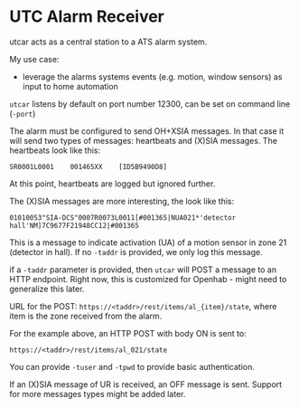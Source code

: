 # UTC Alarm Receiver

utcar acts as a central station to a ATS alarm system.

My use case:
* leverage the alarms systems events (e.g. motion, window sensors) as input to home automation

`utcar` listens by default on port number 12300, can be set on command line (`-port`)

The alarm must be configured to send OH+XSIA messages. In that case it will send two types of messages: heartbeats and (X)SIA messages.
The heartbeats look like this:

`SR0001L0001    001465XX    [ID5B9490D8]`

At this point, heartbeats are logged but ignored further.

The (X)SIA messages are more interesting, the look like this:

`01010053"SIA-DCS"0007R0073L0011[#001365|NUA021*'detector hall'NM]7C9677F21948CC12|#001365`

This is a message to indicate activation (UA) of a motion sensor in zone 21 (detector in hall).  If no `-taddr` is provided, we only log this message.

if a `-taddr` parameter is provided, then `utcar` will POST a message to an HTTP endpoint. Right now, this is customized for Openhab - might need to generalize this later.

URL for the POST: `https://<taddr>/rest/items/al_{item}/state`, where item is the zone received from the alarm.

For the example above, an HTTP POST with body ON is sent to:

`https://<taddr>/rest/items/al_021/state`

You can provide `-tuser` and `-tpwd` to provide basic authentication.

If an (X)SIA message of UR is received, an OFF message is sent. Support for more messages types might be added later.
